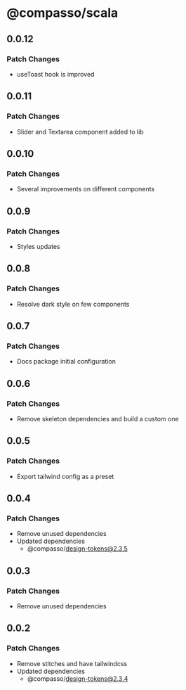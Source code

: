 # @compasso/scala

## 0.0.12

### Patch Changes

- useToast hook is improved

## 0.0.11

### Patch Changes

- Slider and Textarea component added to lib

## 0.0.10

### Patch Changes

- Several improvements on different components

## 0.0.9

### Patch Changes

- Styles updates

## 0.0.8

### Patch Changes

- Resolve dark style on few components

## 0.0.7

### Patch Changes

- Docs package initial configuration

## 0.0.6

### Patch Changes

- Remove skeleton dependencies and build a custom one

## 0.0.5

### Patch Changes

- Export tailwind config as a preset

## 0.0.4

### Patch Changes

- Remove unused dependencies
- Updated dependencies
  - @compasso/design-tokens@2.3.5

## 0.0.3

### Patch Changes

- Remove unused dependencies

## 0.0.2

### Patch Changes

- Remove stitches and have tailwindcss
- Updated dependencies
  - @compasso/design-tokens@2.3.4
